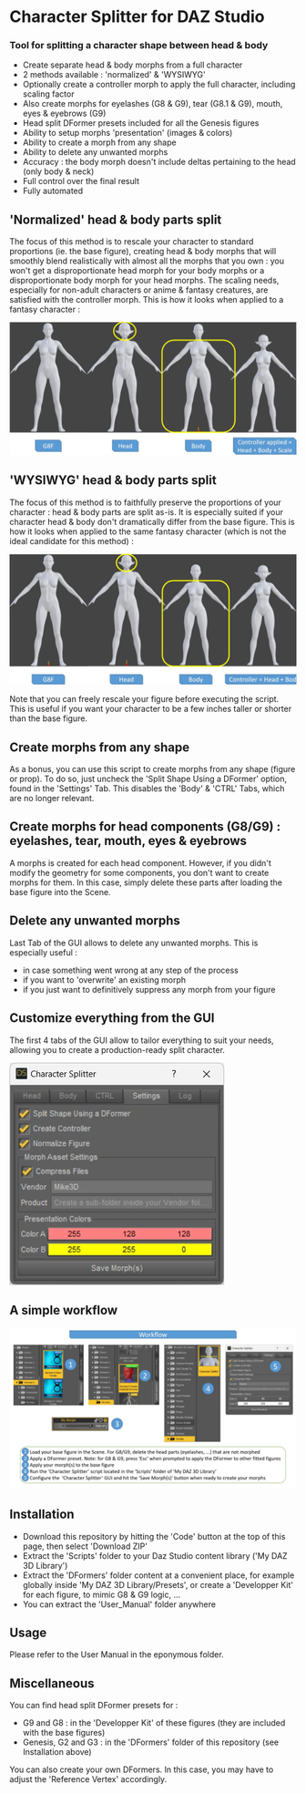 # Character Splitter for DAZ Studio

### Tool for splitting a character shape between head & body

* Create separate head & body morphs from a full character
* 2 methods available : 'normalized' & 'WYSIWYG'
* Optionally create a controller morph to apply the full character, including scaling factor
* Also create morphs for eyelashes (G8 & G9), tear (G8.1 & G9), mouth, eyes & eyebrows (G9)
* Head split DFormer presets included for all the Genesis figures
* Ability to setup morphs 'presentation' (images & colors)
* Ability to create a morph from any shape
* Ability to delete any unwanted morphs
* Accuracy : the body morph doesn't include deltas pertaining to the head (only body & neck)
* Full control over the final result
* Fully automated

## 'Normalized' head & body parts split
The focus of this method is to rescale your character to standard proportions (ie. the base figure), creating head & body morphs that will smoothly blend realistically with almost all the morphs that you own : you won't get a disproportionate head morph for your body morphs or a disproportionate body morph for your head morphs. The scaling needs, especially for non-adult characters or anime & fantasy creatures, are satisfied with the controller morph. This is how it looks when applied to a fantasy character :

![normalized jpg](User_Manual/Normalized.jpg)

## 'WYSIWYG' head & body parts split
The focus of this method is to faithfully preserve the proportions of your character : head & body parts are split as-is. It is especially suited if your character head & body don't dramatically differ from the base figure. This is how it looks when applied to the same fantasy character (which is not the ideal candidate for this method) :

![wysiwyg jpg](User_Manual/Wysiwyg.jpg)

Note that you can freely rescale your figure before executing the script. This is useful if you want your character to be a few inches taller or shorter than the base figure.

## Create morphs from any shape
As a bonus, you can use this script to create morphs from any shape (figure or prop). To do so, just uncheck the 'Split Shape Using a DFormer' option, found in the 'Settings' Tab. This disables the 'Body' & 'CTRL' Tabs, which are no longer relevant.

## Create morphs for head components (G8/G9) : eyelashes, tear, mouth, eyes & eyebrows
A morphs is created for each head component. However, if you didn't modify the geometry for some components, you don't want to create morphs for them. In this case, simply delete these parts after loading the base figure into the Scene.

## Delete any unwanted morphs
Last Tab of the GUI allows to delete any unwanted morphs. This is especially useful :
* in case something went wrong at any step of the process
* if you want to 'overwrite' an existing morph
* if you just want to definitively suppress any morph from your figure

## Customize everything from the GUI
The first 4 tabs of the GUI allow to tailor everything to suit your needs, allowing you to create a production-ready split character.

![gui jpg](User_Manual/GUI.jpg)

## A simple workflow

![workflow jpg](User_Manual/Workflow.jpg)

## Installation

* Download this repository by hitting the 'Code' button at the top of this page, then select 'Download ZIP'
* Extract the 'Scripts' folder to your Daz Studio content library ('My DAZ 3D Library')
* Extract the 'DFormers' folder content at a convenient place, for example globally inside 'My DAZ 3D Library/Presets', or create a 'Developper Kit' for each figure, to mimic G8 & G9 logic, ...
* You can extract the 'User_Manual' folder anywhere

## Usage

Please refer to the User Manual in the eponymous folder.

## Miscellaneous

You can find head split DFormer presets for :
* G9 and G8 : in the 'Developper Kit' of these figures (they are included with the base figures)
* Genesis, G2 and G3 : in the 'DFormers' folder of this repository (see Installation above)

You can also create your own DFormers. In this case, you may have to adjust the 'Reference Vertex' accordingly.
